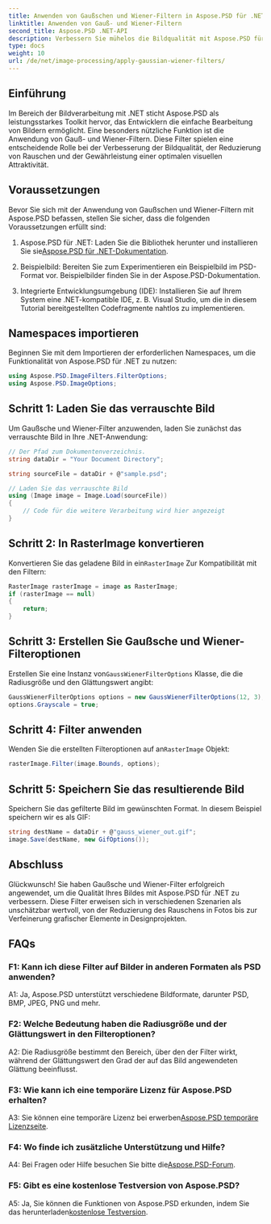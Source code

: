 ```yaml
---
title: Anwenden von Gaußschen und Wiener-Filtern in Aspose.PSD für .NET
linktitle: Anwenden von Gauß- und Wiener-Filtern
second_title: Aspose.PSD .NET-API
description: Verbessern Sie mühelos die Bildqualität mit Aspose.PSD für .NET. Wenden Sie Gauß- und Wiener-Filter an, um Rauschen zu reduzieren und eine optimale visuelle Attraktivität zu erzielen.
type: docs
weight: 10
url: /de/net/image-processing/apply-gaussian-wiener-filters/
---
```

## Einführung

Im Bereich der Bildverarbeitung mit .NET sticht Aspose.PSD als leistungsstarkes Toolkit hervor, das Entwicklern die einfache Bearbeitung von Bildern ermöglicht. Eine besonders nützliche Funktion ist die Anwendung von Gauß- und Wiener-Filtern. Diese Filter spielen eine entscheidende Rolle bei der Verbesserung der Bildqualität, der Reduzierung von Rauschen und der Gewährleistung einer optimalen visuellen Attraktivität.

## Voraussetzungen

Bevor Sie sich mit der Anwendung von Gaußschen und Wiener-Filtern mit Aspose.PSD befassen, stellen Sie sicher, dass die folgenden Voraussetzungen erfüllt sind:

1. Aspose.PSD für .NET: Laden Sie die Bibliothek herunter und installieren Sie sie[Aspose.PSD für .NET-Dokumentation](https://reference.aspose.com/psd/net/).

2. Beispielbild: Bereiten Sie zum Experimentieren ein Beispielbild im PSD-Format vor. Beispielbilder finden Sie in der Aspose.PSD-Dokumentation.

3. Integrierte Entwicklungsumgebung (IDE): Installieren Sie auf Ihrem System eine .NET-kompatible IDE, z. B. Visual Studio, um die in diesem Tutorial bereitgestellten Codefragmente nahtlos zu implementieren.

## Namespaces importieren

Beginnen Sie mit dem Importieren der erforderlichen Namespaces, um die Funktionalität von Aspose.PSD für .NET zu nutzen:

```csharp
using Aspose.PSD.ImageFilters.FilterOptions;
using Aspose.PSD.ImageOptions;
```

## Schritt 1: Laden Sie das verrauschte Bild

Um Gaußsche und Wiener-Filter anzuwenden, laden Sie zunächst das verrauschte Bild in Ihre .NET-Anwendung:

```csharp
// Der Pfad zum Dokumentenverzeichnis.
string dataDir = "Your Document Directory";

string sourceFile = dataDir + @"sample.psd";

// Laden Sie das verrauschte Bild
using (Image image = Image.Load(sourceFile))
{
    // Code für die weitere Verarbeitung wird hier angezeigt
}
```

## Schritt 2: In RasterImage konvertieren

 Konvertieren Sie das geladene Bild in ein`RasterImage` Zur Kompatibilität mit den Filtern:

```csharp
RasterImage rasterImage = image as RasterImage;
if (rasterImage == null)
{
    return;
}
```

## Schritt 3: Erstellen Sie Gaußsche und Wiener-Filteroptionen

 Erstellen Sie eine Instanz von`GaussWienerFilterOptions` Klasse, die die Radiusgröße und den Glättungswert angibt:

```csharp
GaussWienerFilterOptions options = new GaussWienerFilterOptions(12, 3);
options.Grayscale = true;
```

## Schritt 4: Filter anwenden

 Wenden Sie die erstellten Filteroptionen auf an`RasterImage` Objekt:

```csharp
rasterImage.Filter(image.Bounds, options);
```

## Schritt 5: Speichern Sie das resultierende Bild

Speichern Sie das gefilterte Bild im gewünschten Format. In diesem Beispiel speichern wir es als GIF:

```csharp
string destName = dataDir + @"gauss_wiener_out.gif";
image.Save(destName, new GifOptions());
```

## Abschluss

Glückwunsch! Sie haben Gaußsche und Wiener-Filter erfolgreich angewendet, um die Qualität Ihres Bildes mit Aspose.PSD für .NET zu verbessern. Diese Filter erweisen sich in verschiedenen Szenarien als unschätzbar wertvoll, von der Reduzierung des Rauschens in Fotos bis zur Verfeinerung grafischer Elemente in Designprojekten.

## FAQs

### F1: Kann ich diese Filter auf Bilder in anderen Formaten als PSD anwenden?

A1: Ja, Aspose.PSD unterstützt verschiedene Bildformate, darunter PSD, BMP, JPEG, PNG und mehr.

### F2: Welche Bedeutung haben die Radiusgröße und der Glättungswert in den Filteroptionen?

A2: Die Radiusgröße bestimmt den Bereich, über den der Filter wirkt, während der Glättungswert den Grad der auf das Bild angewendeten Glättung beeinflusst.

### F3: Wie kann ich eine temporäre Lizenz für Aspose.PSD erhalten?

 A3: Sie können eine temporäre Lizenz bei erwerben[Aspose.PSD temporäre Lizenzseite](https://purchase.aspose.com/temporary-license/).

### F4: Wo finde ich zusätzliche Unterstützung und Hilfe?

 A4: Bei Fragen oder Hilfe besuchen Sie bitte die[Aspose.PSD-Forum](https://forum.aspose.com/c/psd/34).

### F5: Gibt es eine kostenlose Testversion von Aspose.PSD?

 A5: Ja, Sie können die Funktionen von Aspose.PSD erkunden, indem Sie das herunterladen[kostenlose Testversion](https://releases.aspose.com/).
